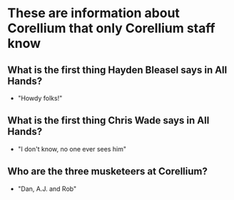 # These are information about Corellium that only Corellium staff know

## What is the first thing Hayden Bleasel says in All Hands?

- "Howdy folks!"

## What is the first thing Chris Wade says in All Hands?

- "I don't know, no one ever sees him"

## Who are the three musketeers at Corellium?

- "Dan, A.J. and Rob"
